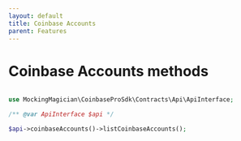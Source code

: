 ```yaml
---
layout: default
title: Coinbase Accounts
parent: Features
---
```


# Coinbase Accounts methods

```php

use MockingMagician\CoinbaseProSdk\Contracts\Api\ApiInterface;

/** @var ApiInterface $api */

$api->coinbaseAccounts()->listCoinbaseAccounts();

```
